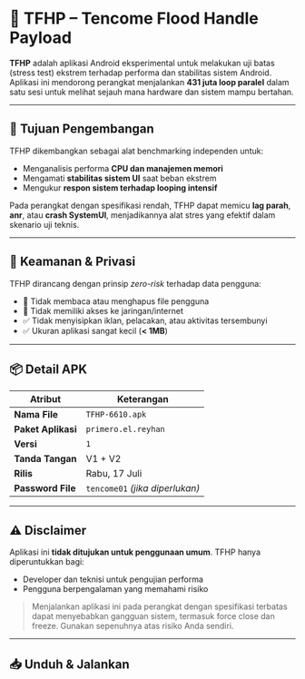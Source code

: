 # 🧪 TFHP – Tencome Flood Handle Payload

**TFHP** adalah aplikasi Android eksperimental untuk melakukan uji batas (stress test) ekstrem terhadap performa dan stabilitas sistem Android. Aplikasi ini mendorong perangkat menjalankan **431 juta loop paralel** dalam satu sesi untuk melihat sejauh mana hardware dan sistem mampu bertahan.

---

## 🧠 Tujuan Pengembangan

TFHP dikembangkan sebagai alat benchmarking independen untuk:

- Menganalisis performa **CPU dan manajemen memori**
- Mengamati **stabilitas sistem UI** saat beban ekstrem
- Mengukur **respon sistem terhadap looping intensif**

Pada perangkat dengan spesifikasi rendah, TFHP dapat memicu **lag parah**, **anr**, atau **crash SystemUI**, menjadikannya alat stres yang efektif dalam skenario uji teknis.

---

## 🔐 Keamanan & Privasi

TFHP dirancang dengan prinsip *zero-risk* terhadap data pengguna:

- 🚫 Tidak membaca atau menghapus file pengguna
- 🚫 Tidak memiliki akses ke jaringan/internet
- ✅ Tidak menyisipkan iklan, pelacakan, atau aktivitas tersembunyi
- ✅ Ukuran aplikasi sangat kecil (**< 1MB**)

---

## 📦 Detail APK

| Atribut           | Keterangan              |
|-------------------|--------------------------|
| **Nama File**     | `TFHP-6610.apk`         |
| **Paket Aplikasi**| `primero.el.reyhan`     |
| **Versi**         | `1`                     |
| **Tanda Tangan**  | V1 + V2                 |
| **Rilis**         | Rabu, 17 Juli           |
| **Password File** | `tencome01` *(jika diperlukan)*

---

## ⚠️ Disclaimer

Aplikasi ini **tidak ditujukan untuk penggunaan umum**. TFHP hanya diperuntukkan bagi:

- Developer dan teknisi untuk pengujian performa
- Pengguna berpengalaman yang memahami risiko

> Menjalankan aplikasi ini pada perangkat dengan spesifikasi terbatas dapat menyebabkan gangguan sistem, termasuk force close dan freeze. Gunakan sepenuhnya atas risiko Anda sendiri.

---

## 📥 Unduh & Jalankan

